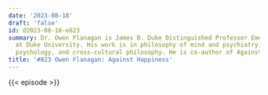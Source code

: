 ```yaml
---
date: '2023-08-18'
draft: 'false'
id: d2023-08-18-e823
summary: Dr. Owen Flanagan is James B. Duke Distinguished Professor Emeritus of Philosophy
  at Duke University. His work is in philosophy of mind and psychiatry, ethics, moral
  psychology, and cross-cultural philosophy. He is co-author of Against Happiness.
title: '#823 Owen Flanagan: Against Happiness'
---
```

{{< episode >}}
